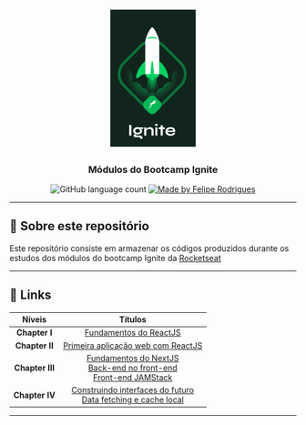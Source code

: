 <h1 align="center">
    <img alt="GoStack" src=".github/ignite.png" width="150px" />
</h1>

<h3 align="center">
   Módulos do Bootcamp Ignite
</h3>

<p align="center">
  <img alt="GitHub language count" src="https://img.shields.io/github/languages/count/felipersdf/GoStack11?color=%2304D361">

  <a href="https://github.com/felipersdf">
    <img alt="Made by Felipe Rodrigues" src="https://img.shields.io/badge/made%20by-Felipe Rodrigues-%2304D361">
  </a>

</p>

---

## :rocket: Sobre este repositório

Este repositório consiste em armazenar os códigos produzidos durante os estudos dos módulos do bootcamp Ignite da [Rocketseat](http://www.rocketseat.com.br)

---

## :paperclip: Links

<div align="center" >

|     Níveis      |                                                                                                                           Títulos                                                                                                                            |
| :-------------: | :----------------------------------------------------------------------------------------------------------------------------------------------------------------------------------------------------------------------------------------------------------: |
|  **Chapter I**  |                                                                               [Fundamentos do ReactJS](https://github.com/felipersdf/ignite/tree/main/01-github-explorer)<br>                                                                                |
| **Chapter II**  |                                                                             [Primeira aplicação web com ReactJS](https://github.com/felipersdf/ignite/tree/main/02-frmoney)<br>                                                                              |
| **Chapter III** | [Fundamentos do NextJS](https://github.com/felipersdf/ignite/tree/main/03-ignews)<br>[Back-end no front-end](https://github.com/felipersdf/ignite/tree/main/03-ignews)<br>[Front-end JAMStack](https://github.com/felipersdf/ignite/tree/main/03-ignews)<br> |
| **Chapter IV**  |                                   [Construindo interfaces do futuro](https://github.com/felipersdf/ignite/tree/main/04-dashgo)<br>[Data fetching e cache local](https://github.com/felipersdf/ignite/tree/main/04-dashgo)                                    |

</div>

---
